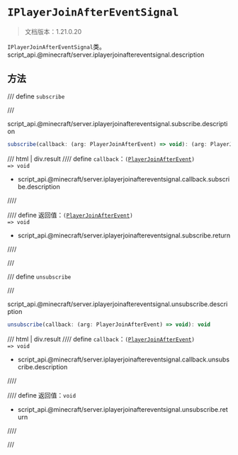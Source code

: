 # `IPlayerJoinAfterEventSignal`

> 文档版本：1.21.0.20

`IPlayerJoinAfterEventSignal`类。script_api.@minecraft/server.iplayerjoinaftereventsignal.description

## 方法

/// define
`subscribe`


///

script_api.@minecraft/server.iplayerjoinaftereventsignal.subscribe.description

```js
subscribe(callback: (arg: PlayerJoinAfterEvent) => void): (arg: PlayerJoinAfterEvent) => void
```

/// html | div.result
//// define
`callback`：<code>(<a href="../playerjoinafterevent/">PlayerJoinAfterEvent</a>) =&gt; void</code>

- script_api.@minecraft/server.iplayerjoinaftereventsignal.callback.subscribe.description


////

//// define
返回值：<code>(<a href="../playerjoinafterevent/">PlayerJoinAfterEvent</a>) =&gt; void</code>

- script_api.@minecraft/server.iplayerjoinaftereventsignal.subscribe.return


////

///


/// define
`unsubscribe`


///

script_api.@minecraft/server.iplayerjoinaftereventsignal.unsubscribe.description

```js
unsubscribe(callback: (arg: PlayerJoinAfterEvent) => void): void
```

/// html | div.result
//// define
`callback`：<code>(<a href="../playerjoinafterevent/">PlayerJoinAfterEvent</a>) =&gt; void</code>

- script_api.@minecraft/server.iplayerjoinaftereventsignal.callback.unsubscribe.description


////

//// define
返回值：`void`

- script_api.@minecraft/server.iplayerjoinaftereventsignal.unsubscribe.return


////

///

